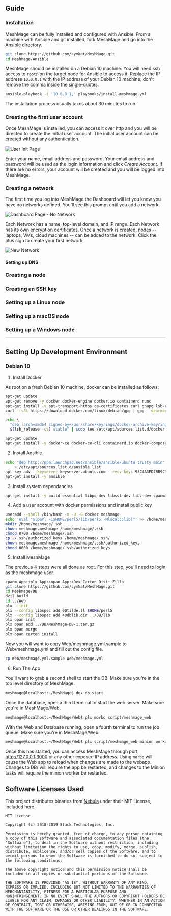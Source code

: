 ## Guide

### Installation

MeshMage can be fully installed and configured with Ansible.  From a machine with Ansible and git installed, fork MeshMage and go into the Ansible directory.

```bash
git clone https://github.com/symkat/MeshMage.git
cd MeshMage/Ansible
```

MeshMage should be installed on a Debian 10 machine.  You will need ssh access to `root@` on the target node for Ansible to access it.  Replace the IP address `10.0.0.1` with the IP address of your Debian 10 machine; don't remove the comma inside the single-quotes.

```bash
ansible-playbook -i '10.0.0.1,' playbooks/install-meshmage.yml
```

The installation process usually takes about 30 minutes to run.

### Creating the first user account

Once MeshMage is installed, you can access it over http and you will be directed to create the initial user account.  The initial user account can be created without any authentication.

![User Init Page](https://raw.githubusercontent.com/symkat/MeshMage/master/docs/assets/init_user.png)

Enter your name, email address and password.  Your email address and password will be used as the login information and click *Create Account*.  If there are no errors, your account will be created and you will be logged into MeshMage.

### Creating a network

The first time you log into MeshMage the Dashboard will let you know you have no networks defined.  You'll see this prompt until you add a network.

![Dashboard Page - No Network](https://raw.githubusercontent.com/symkat/MeshMage/master/docs/assets/init_dashboard.png)

Each Network has a name, top-level domain, and IP range.  Each Network has its own encryption certificates.  Once a network is created, nodes -- laptops, VMs, cloud machines --  can be added to the network.  Click the plus sign to create your first network.

![New Network](https://raw.githubusercontent.com/symkat/MeshMage/master/docs/assets/new_network.png)



#### Setting up DNS

### Creating a node

### Creating an SSH key

### Setting up a Linux node

### Setting up a macOS node

### Setting up a Windows node

---

## Setting Up Development Environment

### Debian 10

1. Install Docker

As root on a fresh Debian 10 machine, docker can be installed as follows:

```bash
apt-get update
apt-get remove -y docker docker-engine docker.io containerd runc
apt-get install -y apt-transport-https ca-certificates curl gnupg lsb-release
curl -fsSL https://download.docker.com/linux/debian/gpg | gpg --dearmor -o /usr/share/keyrings/docker-archive-keyring.gpg

echo \
  "deb [arch=amd64 signed-by=/usr/share/keyrings/docker-archive-keyring.gpg] https://download.docker.com/linux/debian \
  $(lsb_release -cs) stable" | sudo tee /etc/apt/sources.list.d/docker.list > /dev/null

apt-get update
apt-get install -y docker-ce docker-ce-cli containerd.io docker-compose
```

2. Install Ansible

```bash
echo "deb http://ppa.launchpad.net/ansible/ansible/ubuntu trusty main" \
    > /etc/apt/sources.list.d/ansible.list
apt-key adv --keyserver keyserver.ubuntu.com --recv-keys 93C4A3FD7BB9C367
apt-get install -y ansible
```


3. Install system dependancies

```bash
apt-get install -y build-essential libpq-dev libssl-dev libz-dev cpanminus liblocal-lib-perl
```


4. Add a user account with docker permissions and install public key

```bash
useradd --shell /bin/bash -m -U -G docker meshmage
echo 'eval "$(perl -I$HOME/perl5/lib/perl5 -Mlocal::lib)"' >> /home/meshmage/.bashrc
mkdir /home/meshmage/.ssh
chown meshmage.meshmage /home/meshmage/.ssh
chmod 0700 /home/meshmage/.ssh
cp ~/.ssh/authorized_keys /home/meshmage/.ssh/
chown meshmage.meshmage /home/meshmage/.ssh/authorized_keys
chmod 0600 /home/meshmage/.ssh/authorized_keys
```

5. Install MeshMage

The previous 4 steps were all done as root.  For this step, you'll need to login as the meshmage user.

```bash
cpanm App::plx App::opan App::Dex Carton Dist::Zilla
git clone https://github.com/symkat/MeshMage.git
cd MeshMage/DB
dzil build
cd ../Web
plx --init
plx --config libspec add 00tilde.ll $HOME/perl5
plx --config libspec add 40dblib.dir ../DB/lib
plx opan init
plx opan add ../DB/MeshMage-DB-1.tar.gz
plx opan merge
plx opan carton install
```

Now you will want to copy Web/meshmage.yml.sample to Web/meshmage.yml and fill out the config file.

```bash
cp Web/meshmage.yml.sample Web/meshmage.yml
```

6. Run The App

You'll want to grab a second shell to start the DB.  Make sure you're in the top level directory of MeshMage.

```bash
meshmage@localhost:~/MeshMage$ dex db start
```

Once the database, open a third terminal to start the web server.  Make sure you're in MeshMage/Web.

```bash
meshmage@localhost:~/MeshMage/Web$ plx morbo script/meshmage_web
```

With the Web and Database running, open a fourth terminal to run the job queue.  Make sure you're in MeshMage/Web.


```bash
meshmage@localhost:~/MeshMage/Web$ plx script/meshmage_web minion worker
```


Once this has started, you can access MeshMage through port http://127.0.0.1:3000 or any other exposed IP address.  Using `morbo` will cause the Web app to reload when changes are made to the webapp.  Changes to DB/ will require the app be restarted, and changes to the Minion tasks will require the minion worker be restarted.




## Software Licenses Used

This project distributes binaries from [Nebula](https://github.com/slackhq/nebula/) under their MIT License, included here.

```text
MIT License

Copyright (c) 2018-2019 Slack Technologies, Inc.

Permission is hereby granted, free of charge, to any person obtaining
a copy of this software and associated documentation files (the
"Software"), to deal in the Software without restriction, including
without limitation the rights to use, copy, modify, merge, publish,
distribute, sublicense, and/or sell copies of the Software, and to
permit persons to whom the Software is furnished to do so, subject to
the following conditions:

The above copyright notice and this permission notice shall be
included in all copies or substantial portions of the Software.

THE SOFTWARE IS PROVIDED "AS IS", WITHOUT WARRANTY OF ANY KIND,
EXPRESS OR IMPLIED, INCLUDING BUT NOT LIMITED TO THE WARRANTIES OF
MERCHANTABILITY, FITNESS FOR A PARTICULAR PURPOSE AND
NONINFRINGEMENT. IN NO EVENT SHALL THE AUTHORS OR COPYRIGHT HOLDERS BE
LIABLE FOR ANY CLAIM, DAMAGES OR OTHER LIABILITY, WHETHER IN AN ACTION
OF CONTRACT, TORT OR OTHERWISE, ARISING FROM, OUT OF OR IN CONNECTION
WITH THE SOFTWARE OR THE USE OR OTHER DEALINGS IN THE SOFTWARE.
```







